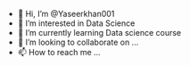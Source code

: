 - 👋 Hi, I’m @Yaseerkhan001
- 👀 I’m interested in Data Science
- 🌱 I’m currently learning Data science course
- 💞️ I’m looking to collaborate on ...
- 📫 How to reach me ...

<!---
Yaseerkhan001/Yaseerkhan001 is a ✨ special ✨ repository because its `README.md` (this file) appears on your GitHub profile.
You can click the Preview link to take a look at your changes.
--->
